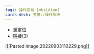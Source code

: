 ```yaml
---
tags: 操作系统 [obsidian]
cards-deck: 考研::操作系统
---
```



- 重定位
- 链接(3)

![[Pasted image 20220903110229.png]]
